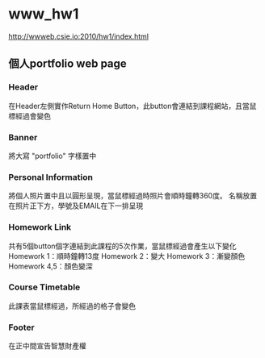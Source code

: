# www_hw1
http://wwweb.csie.io:2010/hw1/index.html

## 個人portfolio web page
### Header
在Header左側實作Return Home Button，此button會連結到課程網站，且當鼠標經過會變色

### Banner
將大寫 "portfolio" 字樣置中

### Personal Information
將個人照片置中且以圓形呈現，當鼠標經過時照片會順時鐘轉360度。
名稱放置在照片正下方，學號及EMAIL在下一排呈現

### Homework Link
共有5個button個字連結到此課程的5次作業，當鼠標經過會產生以下變化
Homework 1：順時鐘轉13度
Homework 2：變大
Homework 3：漸變顏色
Homework 4,5：顏色變深

### Course Timetable
此課表當鼠標經過，所經過的格子會變色

### Footer
在正中間宣告智慧財產權
